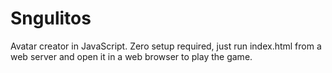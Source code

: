 # Sngulitos

Avatar creator in JavaScript. Zero setup required, just run index.html from a web server and open it in a web browser to play the game.